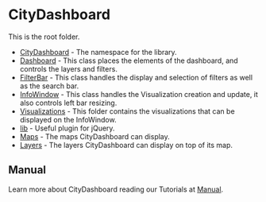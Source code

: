 # CityDashboard

This is the root folder.

* [CityDashboard](CityDashboard.md) - The namespace for the library.
* [Dashboard](Dashboard.md) - This class places the elements of the dashboard, and controls
the layers and filters.
* [FilterBar](FilterBar.md) - This class handles the display and selection of filters as well
as the search bar.
* [InfoWindow](InfoWindow.md) - This class handles the Visualization creation and update, it also controls
left bar resizing.
* [Visualizations](Visualizations) - This folder contains the visualizations that can be displayed on the InfoWindow.
* [lib](lib) - Useful plugin for jQuery.
* [Maps](Maps) - The maps CityDashboard can display.
* [Layers](Layers) - The layers CityDashboard can display on top of its map.

## Manual
Learn more about CityDashboard reading our Tutorials at [Manual](Manual).
